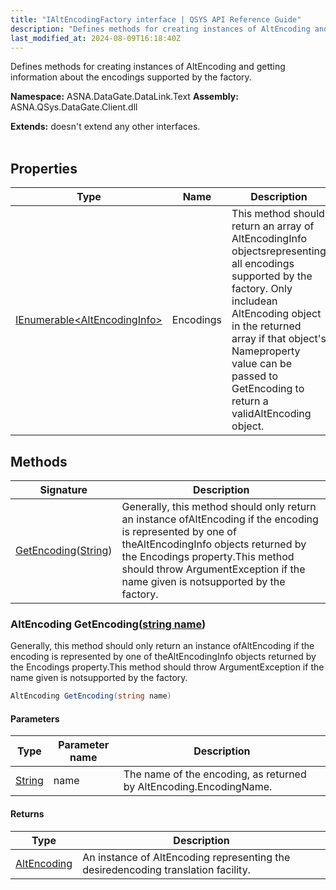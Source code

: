 ```yaml
---
title: "IAltEncodingFactory interface | QSYS API Reference Guide"
description: "Defines methods for creating instances of AltEncoding and getting information about the encodings supported by the factory. "
last_modified_at: 2024-08-09T16:18:40Z
---
```


Defines methods for creating instances of AltEncoding and getting information about the encodings supported by the factory.

**Namespace:** ASNA.DataGate.DataLink.Text
**Assembly:** ASNA.QSys.DataGate.Client.dll

**Extends:** doesn't extend any other interfaces.
<br>
<br>

## Properties

| Type | Name | Description
| --- | --- | --- 
| [IEnumerable\<AltEncodingInfo\>](https://learn.microsoft.com/en-us/dotnet/api/system.collections.generic.ienumerable-1?view=net-8.0) | Encodings | This method should return an array of AltEncodingInfo objectsrepresenting all encodings supported by the factory.  Only includean AltEncoding object in the returned array if that object's Nameproperty value can be passed to GetEncoding to return a validAltEncoding object. |

## Methods

| Signature | Description |
| --- | --- |
| [GetEncoding](#altencoding-getencodingstring-name)([String](https://docs.microsoft.com/en-us/dotnet/api/system.string)) | Generally, this method should only return an instance ofAltEncoding if the encoding is represented by one of theAltEncodingInfo objects returned by the Encodings property.This method should throw ArgumentException if the name given is notsupported by the factory.

### AltEncoding GetEncoding([string name](https://learn.microsoft.com/en-us/dotnet/api/system.string?view=net-8.0))

Generally, this method should only return an instance ofAltEncoding if the encoding is represented by one of theAltEncodingInfo objects returned by the Encodings property.This method should throw ArgumentException if the name given is notsupported by the factory.

```cs
AltEncoding GetEncoding(string name)
```

#### Parameters

| Type | Parameter name | Description
| --- | --- | ---
| [String](https://docs.microsoft.com/en-us/dotnet/api/system.string) | name | The name of the encoding, as returned by             AltEncoding.EncodingName.

#### Returns

| Type | Description
| --- | ---
| [AltEncoding](/reference/datagate/datagate-data-link/alt-encoding.html) | An instance of AltEncoding representing the desiredencoding translation facility.
